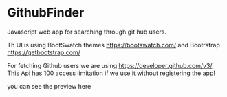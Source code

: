 # GithubFinder
Javascript web app for searching through git hub users.

Th UI is using BootSwatch themes https://bootswatch.com/
and Bootrstrap https://getbootstrap.com/

For fetching Github users we are using https://developer.github.com/v3/
This Api has 100 access limitation if we use it without registering the app!

you can see the preview here 
